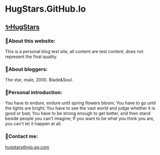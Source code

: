 # HugStars.GitHub.Io 
## [✨HugStars](https://hugstars.github.io)

### 🍉About this website:

This is a personal blog test site, all content are test content, does not represent the final quality.
 
### 🍓About bloggers:

The star, male, 2000. Blade&Soul.
 
### 🍒Personal introduction:

You have to endure, endure until spring flowers bloom;
You have to go until the lights are bright;
You have to see the vast world and judge whether it is good or bad;
You have to be strong enough to get better, and then stand beside people you can't imagine;
If you want to be what you think you are, you can't let it happen at all.
 
### 🍇Contact me:

hugstars@vip.qq.com
